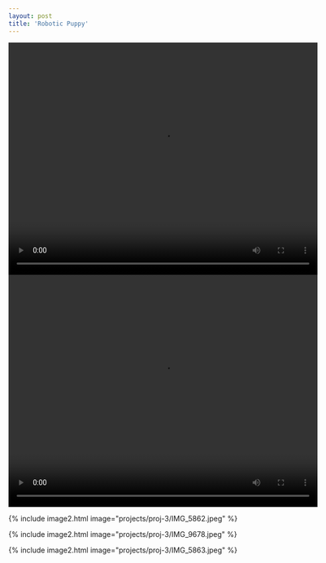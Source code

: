 ```yaml
---
layout: post
title: 'Robotic Puppy'
---
```


<video width="608" height="456" style="text-align: center" controls>
  <source src="{{ site.github.url }}/assets/img/projects/proj-3/Dog1.mp4" type="video/mp4">
</video>

<video width="608" height="456" style="text-align: center" controls>
  <source src="{{ site.github.url }}/assets/img/projects/proj-3/Dog2.mp4" type="video/mp4">
</video>

{% include image2.html image="projects/proj-3/IMG_5862.jpeg" %}

{% include image2.html image="projects/proj-3/IMG_9678.jpeg" %}

{% include image2.html image="projects/proj-3/IMG_5863.jpeg" %}




